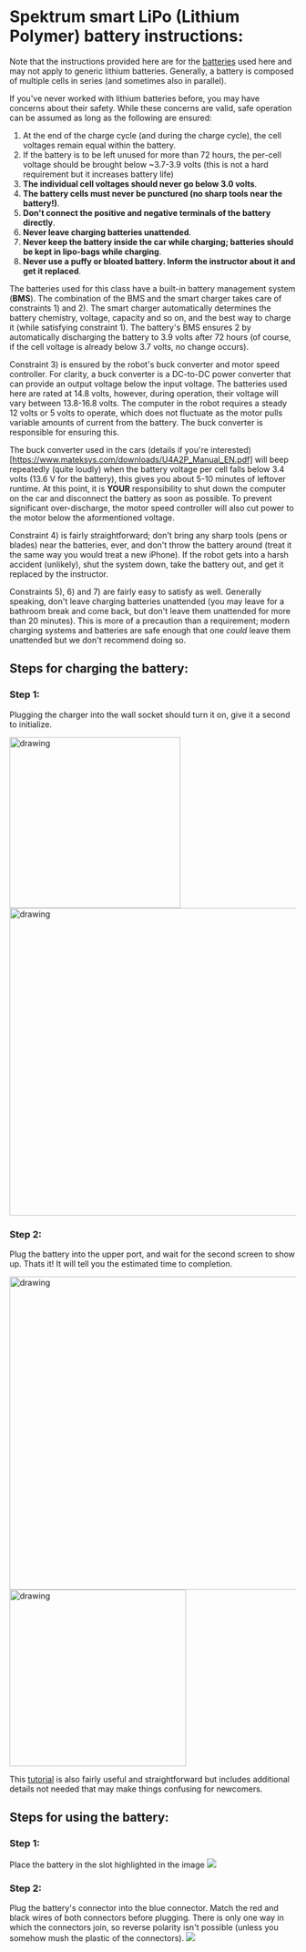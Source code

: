 # Spektrum smart LiPo (Lithium Polymer) battery instructions:

Note that the instructions provided here are for the [batteries](https://www.spektrumrc.com/product/14.8v-3200mah-4s-50c-smart-g2-lipo-battery-ic3/SPMX324S50.html) used here and may not apply to generic lithium batteries.
Generally, a battery is composed of multiple cells in series (and sometimes also in parallel).

If you've never worked with lithium batteries before, you may have concerns about their safety.
While these concerns are valid, safe operation can be assumed as long as the following are ensured:

1) At the end of the charge cycle (and during the charge cycle), the cell voltages remain equal within the battery.
2) If the battery is to be left unused for more than 72 hours, the per-cell voltage should be brought below ~3.7-3.9 volts (this is not a hard requirement but it increases battery life)
3) **The individual cell voltages should never go below 3.0 volts**.
4) **The battery cells must never be punctured (no sharp tools near the battery!)**.
5) **Don't connect the positive and negative terminals of the battery directly**.
6) **Never leave charging batteries unattended**.
7) **Never keep the battery inside the car while charging; batteries should be kept in lipo-bags while charging**.
9) **Never use a puffy or bloated battery. Inform the instructor about it and get it replaced**.
   
The batteries used for this class have a built-in battery management system (**BMS**).
The combination of the BMS and the smart charger takes care of constraints 1) and 2).
The smart charger automatically determines the battery chemistry, voltage, capacity and so on, and the best way to charge it (while satisfying constraint 1).
The battery's BMS ensures 2 by automatically discharging the battery to 3.9 volts after 72 hours (of course, if the cell voltage is already below 3.7 volts, no change occurs).

Constraint 3) is ensured by the robot's buck converter and motor speed controller.
For clarity, a buck converter is a DC-to-DC power converter that can provide an output voltage below the input voltage.
The batteries used here are rated at 14.8 volts, however, during operation, their voltage will vary between 13.8-16.8 volts.
The computer in the robot requires a steady 12 volts or 5 volts to operate, which does not fluctuate as the motor pulls variable amounts of current from the battery.
The buck converter is responsible for ensuring this.

The buck converter used in the cars (details if you're interested)[https://www.mateksys.com/downloads/U4A2P_Manual_EN.pdf] will beep repeatedly (quite loudly) when the battery voltage per cell falls below 3.4 volts (13.6 V for the battery), this gives you about 5-10 minutes of leftover runtime.
At this point, it is **YOUR** responsibility to shut down the computer on the car and disconnect the battery as soon as possible.
To prevent significant over-discharge, the motor speed controller will also cut power to the motor below the aformentioned voltage.

Constraint 4) is fairly straightforward; don't bring any sharp tools (pens or blades) near the batteries, ever, and don't throw the battery around (treat it the same way you would treat a new iPhone).
If the robot gets into a harsh accident (unlikely), shut the system down, take the battery out, and get it replaced by the instructor.

Constraints 5), 6) and 7) are fairly easy to satisfy as well. Generally speaking, don't leave charging batteries unattended (you may leave for a bathroom break and come back, but don't leave them unattended for more than 20 minutes).
This is more of a precaution than a requirement; modern charging systems and batteries are safe enough that one _could_ leave them unattended but we don't recommend doing so.

## Steps for charging the battery:

### Step 1:
Plugging the charger into the wall socket should turn it on, give it a second to initialize.

<img src="content/charger_start.jpg" alt="drawing" style="width:300px;"/>  <img src="content/charger_init.jpg" alt="drawing" style="width:540px;"/> 
### Step 2:
Plug the battery into the upper port, and wait for the second screen to show up. Thats it! It will tell you the estimated time to completion.

<img src="content/charger_plug.jpg" alt="drawing" style="width:550px;"/>  <img src="content/charging.jpg" alt="drawing" style="width:310px;"/>

This [tutorial](https://youtu.be/fkSFUXZkIVU?si=4x1yKB1FYm833Ymd&t=620) is also fairly useful and straightforward but includes additional details not needed that may make things confusing for newcomers.

## Steps for using the battery:

### Step 1:
Place the battery in the slot highlighted in the image
![](content/battery_placement.jpg?)
### Step 2:
Plug the battery's connector into the blue connector. Match the red and black wires of both connectors before plugging. There is only one way in which the connectors join, so reverse polarity isn't possible (unless you somehow mush the plastic of the connectors).
![](content/battery_connectors.jpg?)

